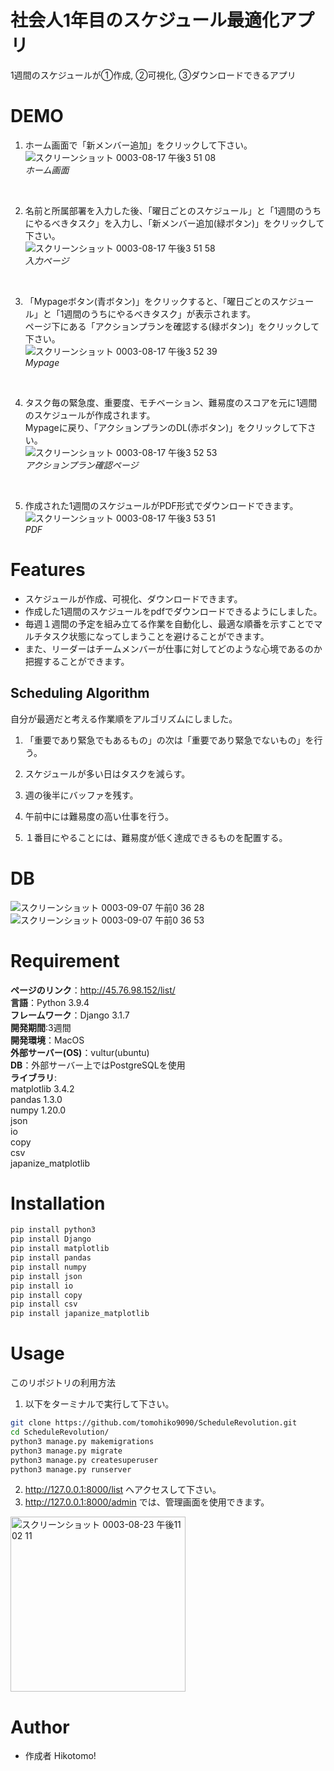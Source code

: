 # 社会人1年目のスケジュール最適化アプリ

1週間のスケジュールが①作成, ②可視化, ③ダウンロードできるアプリ

# DEMO

1. ホーム画面で「新メンバー追加」をクリックして下さい。  
![スクリーンショット 0003-08-17 午後3 51 08](https://user-images.githubusercontent.com/66200485/129677581-092644f7-91bf-41a7-82aa-1d2a4cf09fcb.png)  
*ホーム画面*
<br>

2. 名前と所属部署を入力した後、「曜日ごとのスケジュール」と「1週間のうちにやるべきタスク」を入力し、「新メンバー追加(緑ボタン)」をクリックして下さい。    
![スクリーンショット 0003-08-17 午後3 51 58](https://user-images.githubusercontent.com/66200485/129677684-8a9f66b6-880a-40f3-8610-3021cf19ef6a.png)  
*入力ページ*
<br>  

3. 「Mypageボタン(青ボタン)」をクリックすると、「曜日ごとのスケジュール」と「1週間のうちにやるべきタスク」が表示されます。  
ページ下にある「アクションプランを確認する(緑ボタン)」をクリックして下さい。  
![スクリーンショット 0003-08-17 午後3 52 39](https://user-images.githubusercontent.com/66200485/129677783-0c8b88ad-ae5f-45be-9784-54a7b1f2dc83.png)  
*Mypage*
<br>  
 
4. タスク毎の緊急度、重要度、モチベーション、難易度のスコアを元に1週間のスケジュールが作成されます。  
Mypageに戻り、「アクションプランのDL(赤ボタン)」をクリックして下さい。  
![スクリーンショット 0003-08-17 午後3 52 53](https://user-images.githubusercontent.com/66200485/129677819-3b6bf278-3dc4-4f60-bf1e-604f8e3d51f0.png)  
*アクションプラン確認ページ*
<br>  
 
5. 作成された1週間のスケジュールがPDF形式でダウンロードできます。    
![スクリーンショット 0003-08-17 午後3 53 51](https://user-images.githubusercontent.com/66200485/129677987-4072b099-b4c7-4c34-83d2-66da00345e89.png)  
*PDF*

# Features
- スケジュールが作成、可視化、ダウンロードできます。
- 作成した1週間のスケジュールをpdfでダウンロードできるようにしました。
- 毎週１週間の予定を組み立てる作業を自動化し、最適な順番を示すことでマルチタスク状態になってしまうことを避けることができます。  
- また、リーダーはチームメンバーが仕事に対してどのような心境であるのか把握することができます。

## Scheduling Algorithm
自分が最適だと考える作業順をアルゴリズムにしました。

1. 「重要であり緊急でもあるもの」の次は「重要であり緊急でないもの」を行う。

2. スケジュールが多い日はタスクを減らす。

3. 週の後半にバッファを残す。

4. 午前中には難易度の高い仕事を行う。

5. １番目にやることには、難易度が低く達成できるものを配置する。

# DB
![スクリーンショット 0003-09-07 午前0 36 28](https://user-images.githubusercontent.com/66200485/132239922-2145e408-8b89-4ab3-a9a4-b806afb6db45.png)
![スクリーンショット 0003-09-07 午前0 36 53](https://user-images.githubusercontent.com/66200485/132239964-fdf015ac-dfbd-4a4b-b205-ca43441621bd.png)

# Requirement

**ページのリンク**：http://45.76.98.152/list/  
**言語**：Python 3.9.4  
**フレームワーク**：Django 3.1.7  
**開発期間**:3週間  
**開発環境**：MacOS  
**外部サーバー(OS)**：vultur(ubuntu)  
**DB**：外部サーバー上ではPostgreSQLを使用  
**ライブラリ**:  
matplotlib 3.4.2  
pandas 1.3.0  
numpy 1.20.0  
json  
io  
copy  
csv  
japanize_matplotlib  

# Installation

```bash
pip install python3
pip install Django
pip install matplotlib
pip install pandas
pip install numpy
pip install json
pip install io
pip install copy
pip install csv
pip install japanize_matplotlib
```

# Usage
このリポジトリの利用方法
1. 以下をターミナルで実行して下さい。
```bash
git clone https://github.com/tomohiko9090/ScheduleRevolution.git
cd ScheduleRevolution/
python3 manage.py makemigrations
python3 manage.py migrate
python3 manage.py createsuperuser
python3 manage.py runserver
```
2. http://127.0.0.1:8000/list
へアクセスして下さい。
3. http://127.0.0.1:8000/admin
では、管理画面を使用できます。
<img width="280" alt="スクリーンショット 0003-08-23 午後11 02 11" src="https://user-images.githubusercontent.com/66200485/130460801-97b02801-03a1-433c-ad1f-ceff97be8fd0.png">

# Author

* 作成者 Hikotomo!
